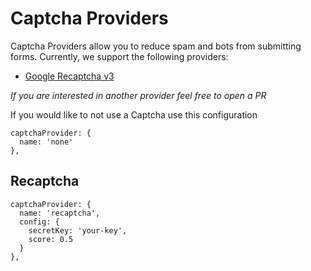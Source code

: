 # Captcha Providers


Captcha Providers allow you to reduce spam and bots from submitting forms.  Currently, we support the following providers:

 - [Google Recaptcha v3](#recaptcha)

_If you are interested in another provider feel free to open a PR_

If you would like to not use a Captcha use this configuration

```
captchaProvider: {
  name: 'none'
},
```
## Recaptcha

```
captchaProvider: {
  name: 'recaptcha',
  config: {
    secretKey: 'your-key',
    score: 0.5
  }
},
```

